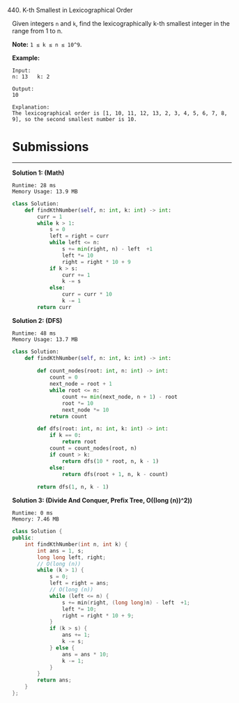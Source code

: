 440. K-th Smallest in Lexicographical Order

Given integers `n` and `k`, find the lexicographically k-th smallest integer in the range from 1 to n.

**Note:** `1 ≤ k ≤ n ≤ 10^9`.

**Example:**
```
Input:
n: 13   k: 2

Output:
10

Explanation:
The lexicographical order is [1, 10, 11, 12, 13, 2, 3, 4, 5, 6, 7, 8, 9], so the second smallest number is 10.
```

# Submissions
---
**Solution 1: (Math)**
```
Runtime: 28 ms
Memory Usage: 13.9 MB
```
```python
class Solution:
    def findKthNumber(self, n: int, k: int) -> int:
        curr = 1 
        while k > 1:
            s = 0 
            left = right = curr
            while left <= n:
                s += min(right, n) - left  +1
                left *= 10 
                right = right * 10 + 9
            if k > s:
                curr += 1
                k -= s 
            else:
                curr = curr * 10  
                k -= 1
        return curr
```

**Solution 2: (DFS)**
```
Runtime: 48 ms
Memory Usage: 13.7 MB
```
```python
class Solution:
    def findKthNumber(self, n: int, k: int) -> int:
        
        def count_nodes(root: int, n: int) -> int:
            count = 0
            next_node = root + 1
            while root <= n:
                count += min(next_node, n + 1) - root
                root *= 10
                next_node *= 10
            return count

        def dfs(root: int, n: int, k: int) -> int:
            if k == 0:
                return root
            count = count_nodes(root, n)
            if count > k:
                return dfs(10 * root, n, k - 1)
            else:
                return dfs(root + 1, n, k - count)
        
        return dfs(1, n, k - 1)
```

**Solution 3: (Divide And Conquer, Prefix Tree, O((long (n))^2))**
```
Runtime: 0 ms
Memory: 7.46 MB
```
```c++
class Solution {
public:
    int findKthNumber(int n, int k) {
        int ans = 1, s;
        long long left, right;
        // O(long (n))
        while (k > 1) {
            s = 0;
            left = right = ans;
            // O(long (n))
            while (left <= n) {
                s += min(right, (long long)n) - left  +1;
                left *= 10;
                right = right * 10 + 9;
            }
            if (k > s) {
                ans += 1;
                k -= s;
            } else {
                ans = ans * 10;  
                k -= 1;
            }
        }
        return ans;
    }
};
```
